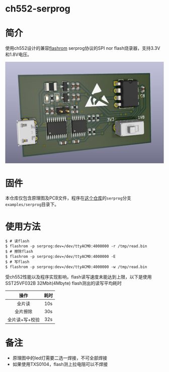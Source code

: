 # ch552-serprog

# 简介

使用ch552设计的兼容[flashrom](https://flashrom.org) serprog协议的SPI nor flash烧录器，支持3.3V和1.8V电压。

![效果图](pic.png)

# 固件

本仓库仅包含原理图及PCB文件，程序在[这个仓库](https://github.com/ieiao/ch554_sdcc)的`serprog`分支`examples/serprog`目录下。

# 使用方法

```shell
$ # 读flash
$ flashrom -p serprog:dev=/dev/ttyACM0:4000000 -r /tmp/read.bin
$ # 擦除flash
$ flashrom -p serprog:dev=/dev/ttyACM0:4000000 -E
$ # 写flash
$ flashrom -p serprog:dev=/dev/ttyACM0:4000000 -w /tmp/read.bin
```

受ch552性能以及程序实现影响，flash读写速度未能达到上限，以下是使用SST25VF032B 32Mbit(4Mbyte) flash测出的读写平均耗时

| 操作 | 耗时 |
| :--: | :--: |
| 全片读 | 10s |
| 全片擦除 | 30s |
| 全片读+写+校验 | 32s |

# 备注

* 原理图中的led灯需要二选一焊接，不可全部焊接
* 如果使用TXS0104，flash测上拉电阻可以不焊接
